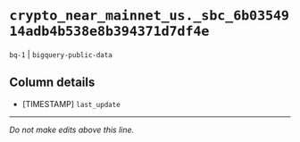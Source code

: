 # `crypto_near_mainnet_us._sbc_6b0354914adb4b538e8b394371d7df4e`
`bq-1` | `bigquery-public-data`

## Column details
* [TIMESTAMP] `last_update`

-------------------------------------------------------------------------------
*Do not make edits above this line.*
